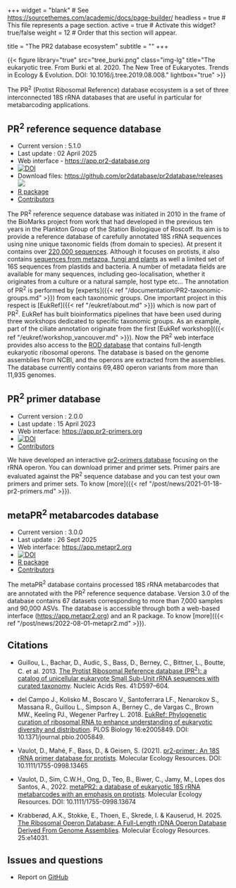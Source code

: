 +++
widget = "blank"  # See https://sourcethemes.com/academic/docs/page-builder/
headless = true  # This file represents a page section.
active = true  # Activate this widget? true/false
weight = 12  # Order that this section will appear.

title = "The PR2 database ecosystem"
subtitle = ""
+++

{{< figure library="true" src="tree_burki.png" class="img-lg" title="The eukaryotic tree. From Burki et al. 2020. The New Tree of Eukaryotes. Trends in Ecology & Evolution. DOI: 10.1016/j.tree.2019.08.008." lightbox="true" >}}

The PR<sup>2</sup> (Protist Ribosomal Reference) database ecosystem is a set of three interconnected 18S rRNA databases that are useful in particular for metabarcoding applications.

## PR<sup>2</sup> reference sequence database

* Current version : 5.1.0  
* Last update : 02 April 2025
* Web interface - https://app.pr2-database.org  
* [![DOI](https://zenodo.org/badge/DOI/10.5281/zenodo.15129782.svg)](https://doi.org/10.5281/zenodo.15129782)
* Download files: https://github.com/pr2database/pr2database/releases ![](https://img.shields.io/github/downloads/pr2database/pr2database/total.svg)
* [R package](https://pr2database.github.io/pr2database/articles/pr2database.html)
* [Contributors](https://pr2-database.org/team/)

The PR<sup>2</sup> reference sequence database was initiated in 2010 in the frame of the BioMarks project from work that had developed in the previous ten years in the Plankton Group of the Station Biologique of Roscoff.  Its aim is to provide a reference database of carefully annotated 18S rRNA sequences using  nine unique taxonomic fields (from domain to species).  At present it contains over [220,000 sequences](https://pr2database.github.io/pr2database/articles/pr2_01_stats.html#basic-statistics-1).  Although it focuses on protists, it also contains [sequences from metazoa, fungi and plants](https://pr2database.github.io/pr2database/articles/pr2_01_stats.html#division-level-1) as well a limited set of 16S sequences from plastids and bacteria. A number of metadata fields are available for many sequences, including geo-localisation, whether it originates from a culture or a natural sample, host type etc... The annotation of PR<sup>2</sup> is performed by [experts]({{< ref "/documentation/PR2-taxonomic-groups.md" >}}) from each taxonomic groups.  One important project in this respect is [EukRef]({{< ref "/eukref/about.md" >}}) which is now part of PR<sup>2</sup>. EukRef has built bioinformatics pipelines that have been used during three workshops dedicated to specific taxonomic groups.  As an example, part of the ciliate annotation originate from the first [EukRef workshop]({{< ref "/eukref/workshop_vancouver.md" >}}). Now the PR<sup>2</sup> web interface provides also access to the [ROD database](https://github.com/krabberod/ROD) that contains full-length eukaryotic ribosomal operons. The database is based on the genome assemblies from NCBI, and the operons are extracted from the assemblies. The database currently contains 69,480 operon variants from more than 11,935 genomes.

<!---
{{< figure src="https://pr2database.github.io/pr2database/articles/pr2_01_stats_files/figure-html/unnamed-chunk-9-1.png" class="img-sm" title="Representation of the different taxonomic groups within PR<sup>2</sup>." lightbox="true" >}}
-->

## PR<sup>2</sup> primer database

* Current version : 2.0.0  
* Last update : 15 April 2023
* Web interface:  https://app.pr2-primers.org
* [![DOI](https://zenodo.org/badge/437795232.svg)](https://zenodo.org/badge/latestdoi/437795232)
* [Contributors](https://pr2-database.org/team/#people_primers)

We have developed an interactive [pr2-primers database](https://app.pr2-primers.org/) focusing on the rRNA operon.  You can download primer and primer sets.  Primer pairs are evaluated against the PR<sup>2</sup> sequence database and you can test your own primers and primer sets. To know [more]({{< ref "/post/news/2021-01-18-pr2-primers.md" >}}).

## metaPR<sup>2</sup> metabarcodes database

* Current version : 3.0.0 
* Last update : 26 Sept 2025
* Web interface: https://app.metapr2.org  
* [![DOI](https://zenodo.org/badge/410160328.svg)](https://zenodo.org/badge/latestdoi/410160328)
* [R package](https://pr2database.github.io/metapr2-shiny/articles/metapr2.html)
* [Contributors](https://pr2-database.org/team/#people_metapr2)

The metaPR<sup>2</sup> database contains processed 18S rRNA metabarcodes that are annotated with the PR<sup>2</sup> reference sequence database. Version 3.0 of the database contains 67 datasets corresponding to more than 7,000 samples and 90,000 ASVs. The database is accessible through both a web-based interface (https://app.metapr2.org) and an R package. To know [more]({{< ref "/post/news/2022-08-01-metapr2.md" >}}).

Citations
-----------

* Guillou, L., Bachar, D., Audic, S., Bass, D., Berney, C., Bittner, L., Boutte, C. et al. 2013. [The Protist Ribosomal Reference  database (PR<sup>2</sup>): a catalog of unicellular eukaryote Small Sub-Unit rRNA sequences with curated taxonomy](http://nar.oxfordjournals.org/lookup/doi/10.1093/nar/gks1160). Nucleic Acids Res. 41:D597–604.

* del Campo J., Kolisko M., Boscaro V., Santoferrara LF., Nenarokov S., Massana R., Guillou L., Simpson A., Berney C., de Vargas C., Brown MW., Keeling PJ., Wegener Parfrey L. 2018. [EukRef: Phylogenetic curation of ribosomal RNA to enhance understanding of eukaryotic diversity and distribution](https://journals.plos.org/plosbiology/article?id=10.1371/journal.pbio.2005849). PLOS Biology 16:e2005849. DOI: 10.1371/journal.pbio.2005849.

* Vaulot, D., Mahé, F., Bass, D., & Geisen, S. (2021). [pr2-primer : An 18S rRNA primer database for protists](https://onlinelibrary.wiley.com/doi/abs/10.1111/1755-0998.13465). Molecular Ecology Resources. DOI: 10.1111/1755-0998.13465

* Vaulot, D., Sim, C.W.H., Ong, D., Teo, B., Biwer, C., Jamy, M., Lopes dos Santos, A., 2022. [metaPR2: a database of eukaryotic 18S rRNA metabarcodes with an emphasis on protists](https://doi.org/10.1111/1755-0998.13674). Molecular Ecology Resources. DOI: 10.1111/1755-0998.13674

* Krabberød, A.K., Stokke, E., Thoen, E., Skrede, I. & Kauserud, H. 2025. [The Ribosomal Operon Database: A Full-Length rDNA Operon Database Derived From Genome Assemblies](https://onlinelibrary.wiley.com/doi/full/10.1111/1755-0998.14031). Molecular Ecology Resources. 25:e14031.



Issues and questions
-----------

* Report on [GitHub](https://github.com/vaulot/pr2_database/issues)

